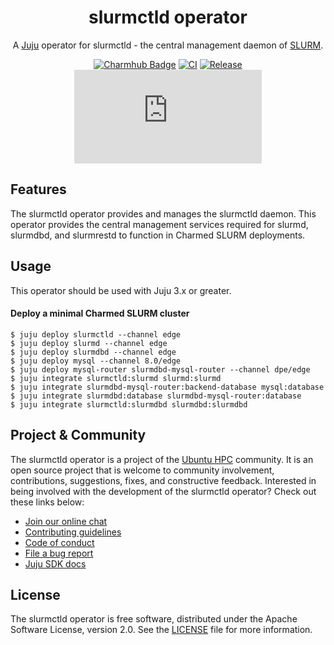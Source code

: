 <div align="center">

# slurmctld operator

A [Juju](https://juju.is) operator for slurmctld - the central management daemon of [SLURM](https://slurm.schedmd.com/overview.html).

[![Charmhub Badge](https://charmhub.io/slurmctld/badge.svg)](https://charmhub.io/slurmctld)
[![CI](https://github.com/omnivector-solutions/slurmctld-operator/actions/workflows/ci.yaml/badge.svg)](https://github.com/omnivector-solutions/slurmctld-operator/actions/workflows/ci.yaml/badge.svg)
[![Release](https://github.com/omnivector-solutions/slurmctld-operator/actions/workflows/release.yaml/badge.svg)](https://github.com/omnivector-solutions/slurmctld-operator/actions/workflows/release.yaml/badge.svg)
[![Matrix](https://img.shields.io/matrix/ubuntu-hpc%3Amatrix.org?logo=matrix&label=ubuntu-hpc)](https://matrix.to/#/#ubuntu-hpc:matrix.org)

</div>

## Features

The slurmctld operator provides and manages the slurmctld daemon. This operator provides the central management services required for slurmd, slurmdbd, and slurmrestd to function in Charmed SLURM deployments.

## Usage

This operator should be used with Juju 3.x or greater.

#### Deploy a minimal Charmed SLURM cluster

```shell
$ juju deploy slurmctld --channel edge
$ juju deploy slurmd --channel edge
$ juju deploy slurmdbd --channel edge
$ juju deploy mysql --channel 8.0/edge
$ juju deploy mysql-router slurmdbd-mysql-router --channel dpe/edge
$ juju integrate slurmctld:slurmd slurmd:slurmd
$ juju integrate slurmdbd-mysql-router:backend-database mysql:database
$ juju integrate slurmdbd:database slurmdbd-mysql-router:database
$ juju integrate slurmctld:slurmdbd slurmdbd:slurmdbd
```

## Project & Community

The slurmctld operator is a project of the [Ubuntu HPC](https://discourse.ubuntu.com/t/high-performance-computing-team/35988) 
community. It is an open source project that is welcome to community involvement, contributions, suggestions, fixes, and 
constructive feedback. Interested in being involved with the development of the slurmctld operator? Check out these links below:

* [Join our online chat](https://matrix.to/#/#ubuntu-hpc:matrix.org)
* [Contributing guidelines](./CONTRIBUTING.md)
* [Code of conduct](https://ubuntu.com/community/ethos/code-of-conduct)
* [File a bug report](https://github.com/omnivector-solutions/slurmctld-operator/issues)
* [Juju SDK docs](https://juju.is/docs/sdk)

## License

The slurmctld operator is free software, distributed under the Apache Software License, version 2.0. See the [LICENSE](./LICENSE) file for more information.
